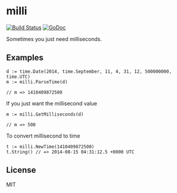 # milli

[![Build Status](https://travis-ci.org/nowk/milli.svg?branch=master)](https://travis-ci.org/nowk/milli)
[![GoDoc](https://godoc.org/github.com/nowk/milli?status.svg)](http://godoc.org/github.com/nowk/milli)

Sometimes you just need milliseconds.

## Examples

    d := time.Date(2014, time.September, 11, 4, 31, 12, 500000000, time.UTC)
    m := milli.ParseTime(d)

    // m => 1410409872500

If you just want the millisecond value

    m := milli.GetMilliseconds(d)

    // m => 500

To convert millisecond to time

    t := milli.NewTime(1410409872500)
    t.String() // => 2014-08-15 04:31:12.5 +0000 UTC 


## License

MIT